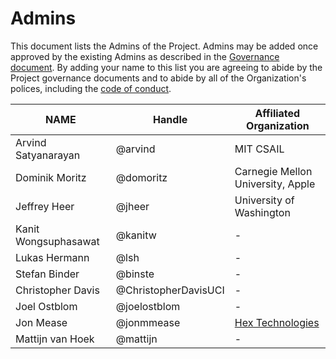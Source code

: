 # Admins

This document lists the Admins of the Project. Admins may be added once approved by the existing Admins as described in the [Governance document](GOVERNANCE.md). By adding your name to this list you are agreeing to abide by the Project governance documents and to abide by all of the Organization's polices, including the [code of conduct](CODE_OF_CONDUCT.md).


| **NAME** | **Handle** | **Affiliated Organization** |
| --- | --- | --- |
| Arvind Satyanarayan | @arvind | MIT CSAIL |
| Dominik Moritz | @domoritz | Carnegie Mellon University, Apple |
| Jeffrey Heer | @jheer | University of Washington |
| Kanit Wongsuphasawat | @kanitw | - |
| Lukas Hermann | @lsh | - |
| Stefan Binder | @binste | - |
| Christopher Davis | @ChristopherDavisUCI | - |
| Joel Ostblom | @joelostblom  | - |
| Jon Mease | @jonmmease | [Hex Technologies](https://hex.tech/) |
| Mattijn van Hoek | @mattijn | - |
